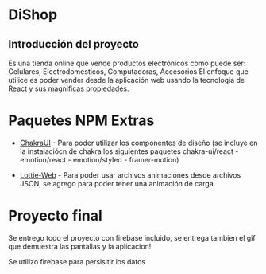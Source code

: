 # DiShop

## Introducción del proyecto

Es una tienda online que vende productos electrónicos como puede ser: Celulares, Electrodomesticos, Computadoras, Accesorios
El enfoque que utilice es poder vender desde la aplicación web usando la tecnologia de React y sus magnificas propiedades.

# Paquetes NPM Extras

- [ChakraUI] - Para poder utilizar los componentes de diseño (se incluye en la instalaciócn de chakra los siguientes paquetes chakra-ui/react - emotion/react - emotion/styled - framer-motion)
- [Lottie-Web] - Para poder usar archivos animaciónes desde archivos JSON, se agrego para poder tener una animación de carga

  [chakraui]: https://chakra-ui.com/
  [lottie-web]: https://airbnb.io/projects/lottie-web/

# Proyecto final

Se entrego todo el proyecto con firebase incluido, se entrega tambien el gif que demuestra las pantallas y la aplicacion!

Se utilizo firebase para persisitir los datos
